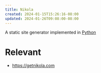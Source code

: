 ```yaml
---
title: Nikola
created: 2024-01-15T15:26:16-08:00
updated: 2024-01-26T09:08:00-08:00
---
```


A static site generator implemented in [Python](Python.md)

# Relevant

* https://getnikola.com
